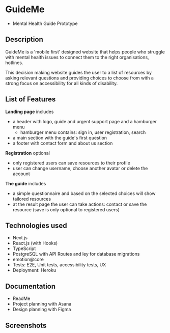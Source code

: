 # GuideMe

- Mental Health Guide Prototype

## Description

GuideMe is a 'mobile first' designed website that helps people who struggle with mental health issues to connect them to the right organisations, hotlines.

This decision making website guides the user to a list of resources by asking relevant questions and providing choices to choose from with a strong focus on accessibility for all kinds of disability.

## List of Features

**Landing page** includes

- a header with logo, guide and urgent support page and a hamburger menu
  - hamburger menu contains: sign in, user registration, search
- a main section with the guide's first question
- a footer with contact form and about us section

**Registration** optional

- only registered users can save resources to their profile
- user can change username, choose another avatar or delete the account

**The guide** includes

- a simple questionnaire and based on the selected choices will show tailored resources
- at the result page the user can take actions: contact or save the resource (save is only optional to registered users)

## Technologies used

- Next.js
- React.js (with Hooks)
- TypeScript
- PostgreSQL with API Routes and ley for database migrations
- emotion@core
- Tests: E2E, Unit tests, accessibility tests, UX
- Deployment: Heroku

## Documentation

- ReadMe
- Project planning with Asana
- Design planning with Figma

## Screenshots
